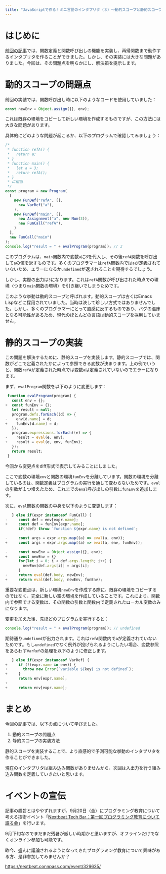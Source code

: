 ```yaml
---
title: "JavaScriptで作る！ミニ言語のインタプリタ（３）〜動的スコープと静的スコープ〜"
---
```


# はじめに

[前回の記事](https://zenn.dev/nextbeat/articles/262f1d6b352e7b)では、関数定義と関数呼び出しの機能を実装し、再帰関数まで動作するインタプリタを作ることができました。しかし、その実装には大きな問題がありました。今回は、その問題点を明らかにし、解決策を提示します。

# 動的スコープの問題点

前回の実装では、関数呼び出し時に以下のようなコードを使用していました：

```javascript
const newEnv = Object.assign({}, env);
```

これは既存の環境をコピーして新しい環境を作成するものですが、この方法には大きな問題があります。

具体的にどのような問題が起こるか、以下のプログラムで確認してみましょう：

```javascript
/*
 * function refA() {
 *   return a;
 * }
 * function main() {
 *   let a = 3;
 *   return refA();
 * }
 * に相当
 */
const program = new Program(
  [
    new FunDef("refA", [],
      new VarRef("a"),
    ),
    new FunDef("main", [],
      new Assignment("a", new Num(3)),
      new FunCall("refA"),
    )
  ],
  new FunCall("main")
);
console.log("result = " + evalProgram(program)); // 3
```

このプログラムは、`main`関数内で変数`a`に3を代入し、その後`refA`関数を呼び出して`a`の値を返すものです。多くのプログラマーは`refA`関数内では`a`が定義されていないため、エラーになるか`undefined`が返されることを期待するでしょう。

しかし、実際の出力は`3`になります。これは`refA`関数が呼び出された時点での環境（つまり`main`関数の環境）を引き継いでしまうためです。

このような挙動は動的スコープと呼ばれます。動的スコープは古くはEmacs Lispなどに採用されていました。当時は決して珍しい方式ではありませんでした。しかし、多くのプログラマーにとって直感に反するものであり、バグの温床となる可能性があるため、現代のほとんどの言語は動的スコープを採用していません。

# 静的スコープの実装

この問題を解決するために、静的スコープを実装します。静的スコープでは、関数がどこで定義されたかによって参照できる変数が決まります。上の例でいうと、関数`refA`が定義された時点では変数`a`は定義されていないのでエラーになります。

まず、`evalProgram`関数を以下のように変更します：

```javascript
 function evalProgram(program) {
   const env = {};
+  const funEnv = {};
   let result = null;
   program.defs.forEach((d) => {
-    env[d.name] = d;
+    funEnv[d.name] = d;
   });
   program.expressions.forEach((e) => {
-    result = eval(e, env);
+    result = eval(e, env, funEnv);
   });
   return result;
 }

```

今回から変更点をdiff形式で表示してみることにしました。

ここで変数の環境`env`と関数の環境`funEnv`を分離しています。関数の環境を分離しているのは、関数定義はプログラムの実行を通して変わらないためです。`eval`の引数が１つ増えたため、これまでの`eval`呼び出しの引数に`funEnv`を追加します。

次に、`eval`関数の関数の中身を以下のように変更します：

```javascript
   } else if(expr instanceof FunCall) {
-     const def = env[expr.name];
+     const def = funEnv[expr.name];
      if(!def) throw `function ${expr.name} is not defined`;
 
-     const args = expr.args.map((a) => eval(a, env));
+     const args = expr.args.map((a) => eval(a, env, funEnv));
 
-     const newEnv = Object.assign({}, env);
+     const newEnv = {}
      for(let i = 0; i < def.args.length; i++) {
        newEnv[def.args[i]] = args[i];
      }
-     return eval(def.body, newEnv);
+     return eval(def.body, newEnv, funEnv);
```

重要な変更点は、新しい環境`newEnv`を作成する際に、既存の環境をコピーするのではなく、完全に新しい空の環境を作成していることです。これにより、関数内で参照できる変数は、その関数の引数と関数内で定義されたローカル変数のみになります。

変更を加えた後、先ほどのプログラムを実行すると：

```javascript
console.log("result = " + evalProgram(program)); // undefined
```

期待通り`undefined`が出力されます。これは`refA`関数内で`a`が定義されていないためです。もし`undefined`でなく例外が投げられるようにしたい場合、変数参照をあらわす`VarRef`の処理を以下のように修正します。

```js
   } else if(expr instanceof VarRef) {
+     if (!(expr.name in env)) {
+       throw new Error(`variable ${key} is not defined`);
+     }
      return env[expr.name];
+
+     return env[expr.name];
```

# まとめ

今回の記事では、以下の点について学びました。

1. 動的スコープの問題点
2. 静的スコープの実装方法

静的スコープを実装することで、より直感的で予測可能な挙動のインタプリタを作ることができました。

現在のインタプリタは組み込み関数がありませんから、次回は入出力を行う組み込み関数を定義していきたいと思います。

# イベントの宣伝

記事の趣旨とはややずれますが、9月20日（金）にプログラミング教育について考える技術イベント「[Nextbeat Tech Bar：第一回プログラミング教育について語る会](https://nextbeat.connpass.com/event/326635/)」を行います。

9月下旬なのでまだまだ残暑が厳しい時期かと思いますが、オフラインだけでなくオンライン参加も可能です。

昨今、盛んに議論されるようになってきたプログラミング教育について興味がある方、是非参加してみませんか？

https://nextbeat.connpass.com/event/326635/